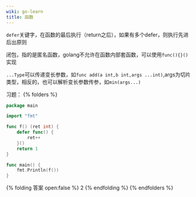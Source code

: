 ```yaml
---
wiki: go-learn
title: 函数
---
```


`defer`关键字，在函数的最后执行（return之后），如果有多个defer，则执行先进后出原则

闭包，指的是匿名函数，golang不允许在函数内部套函数，可以使用`func(){}()`实现

`...Type`可以传递变长参数，如`func add(a int,b int,args ...int)`,args为切片类型，相反的，也可以解析变长参数传参，如`min(args...)`

习题：
{% folders %}
<!-- folder 题目1 -->
```go
package main

import "fmt"

func f() (ret int) {
	defer func() {
		ret++
	}()
	return 1
}

func main() {
	fmt.Println(f())
}
```
{% folding 答案 open:false %}
2
{% endfolding %}
{% endfolders %}